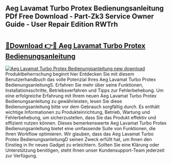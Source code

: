 ## Aeg Lavamat Turbo Protex Bedienungsanleitung PDf Free Download - Part-Zk3 Service Owner Guide - User Repair Edition RWTrh

# <h2><a href="http://df5iw97.blite.top/?on=Aeg+Lavamat+Turbo+Protex+Bedienungsanleitung">🔗Download 👉🔴 Aeg Lavamat Turbo Protex Bedienungsanleitung</a></h2>

[![Aeg Lavamat Turbo Protex Bedienungsanleitung new download](https://i.imgur.com/lujVjoI.png)](http://df5iw97.blite.top/?on=Aeg+Lavamat+Turbo+Protex+Bedienungsanleitung)
Produktbeherrschung beginnt hier Entdecken Sie mit diesem Benutzerhandbuch das volle Potenzial Ihres Aeg Lavamat Turbo Protex BedienungsanleitungS. Erfahren Sie mehr über seine Funktionen, Installationsschritte, Betriebsverfahren und Tipps zur Fehlerbehebung. Um eine erfolgreiche Erfahrung mit Ihrem neuen Aeg Lavamat Turbo Protex Bedienungsanleitung zu gewährleisten, lesen Sie diese Bedienungsanleitung bitte vor dem Gebrauch sorgfältig durch. Es enthält wichtige Informationen zu Produkteinrichtung, Betrieb, Wartung und Fehlerbehebung, um sicherzustellen, dass Sie das Produkt effektiv und effizient nutzen können. Dieses bemerkenswerte Aeg Lavamat Turbo Protex Bedienungsanleitung bietet eine umfassende Suite von Funktionen, die Ihren Workflow optimieren. Wir glauben, dass das Aeg Lavamat Turbo Protex BedienungsanleitungD seinen Zweck erfüllt hat, um Ihnen den Einstieg in Ihr neues Gadget zu erleichtern. Sollten Sie eine Klärung oder Unterstützung benötigen, steht Ihnen unser Kundensupport-Team jederzeit zur Verfügung.
